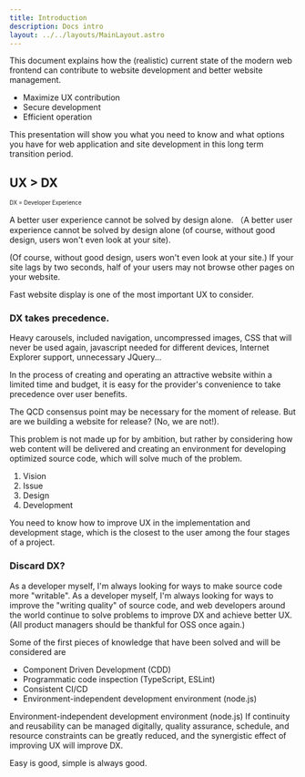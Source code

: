 ```yaml
---
title: Introduction
description: Docs intro
layout: ../../layouts/MainLayout.astro
---
```


This document explains how the (realistic) current state of the modern web frontend can contribute to website development and better website management.

- Maximize UX contribution
- Secure development
- Efficient operation

This presentation will show you what you need to know and what options you have for web application and site development in this long term transition period.

## UX > DX

<sub><sup>DX = Developer Experience</sup></sub>

A better user experience cannot be solved by design alone. （A better user experience cannot be solved by design alone (of course, without good design, users won't even look at your site).

(Of course, without good design, users won't even look at your site.) If your site lags by two seconds, half of your users may not browse other pages on your website.

Fast website display is one of the most important UX to consider.

### DX takes precedence.

Heavy carousels, included navigation, uncompressed images, CSS that will never be used again, javascript needed for different devices, Internet Explorer support, unnecessary JQuery...

In the process of creating and operating an attractive website within a limited time and budget, it is easy for the provider's convenience to take precedence over user benefits.

The QCD consensus point may be necessary for the moment of release. But are we building a website for release? (No, we are not!).

This problem is not made up for by ambition, but rather by considering how web content will be delivered and creating an environment for developing optimized source code, which will solve much of the problem.

1. Vision
2. Issue
3. Design
4. Development

You need to know how to improve UX in the implementation and development stage, which is the closest to the user among the four stages of a project.

### Discard DX?

As a developer myself, I'm always looking for ways to make source code more "writable". As a developer myself, I'm always looking for ways to improve the "writing quality" of source code, and web developers around the world continue to solve problems to improve DX and achieve better UX. (All product managers should be thankful for OSS once again.)

Some of the first pieces of knowledge that have been solved and will be considered are

- Component Driven Development (CDD)
- Programmatic code inspection (TypeScript, ESLint)
- Consistent CI/CD
- Environment-independent development environment (node.js)

Environment-independent development environment (node.js)
If continuity and reusability can be managed digitally, quality assurance, schedule, and resource constraints can be greatly reduced, and the synergistic effect of improving UX will improve DX.

Easy is good, simple is always good.
